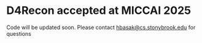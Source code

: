 # D4Recon accepted at MICCAI 2025
Code will be updated soon. 
Please contact hbasak@cs.stonybrook.edu for questions
